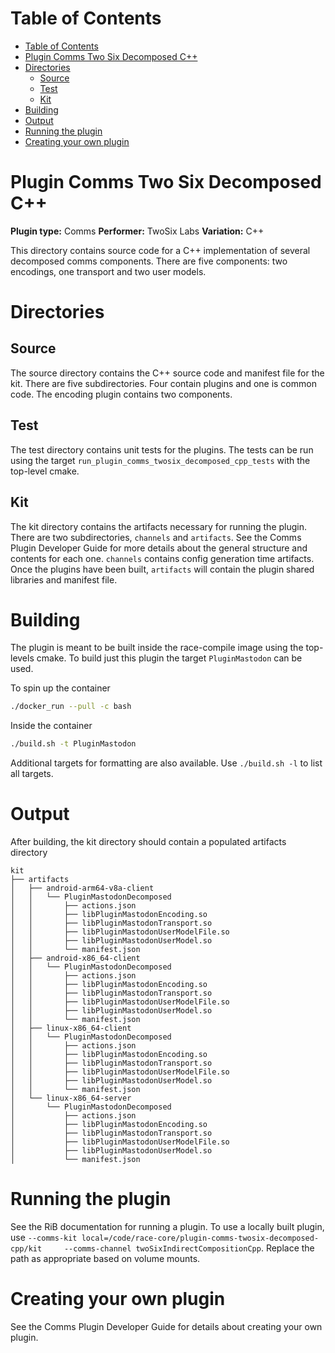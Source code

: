 
# Table of Contents
- [Table of Contents](#table-of-contents)
- [Plugin Comms Two Six Decomposed C++](#plugin-comms-two-six-decomposed-c)
- [Directories](#directories)
  - [Source](#source)
  - [Test](#test)
  - [Kit](#kit)
- [Building](#building)
- [Output](#output)
- [Running the plugin](#running-the-plugin)
- [Creating your own plugin](#creating-your-own-plugin)

# Plugin Comms Two Six Decomposed C++

**Plugin type:** Comms
**Performer:** TwoSix Labs
**Variation:** C++

This directory contains source code for a C++ implementation of several decomposed comms components. There are five components: two encodings, one transport and two user models. 

# Directories
## Source

The source directory contains the C++ source code and manifest file for the kit. There are five subdirectories. Four contain plugins and one is common code. The encoding plugin contains two components.

## Test

The test directory contains unit tests for the plugins. The tests can be run using the target `run_plugin_comms_twosix_decomposed_cpp_tests` with the top-level cmake.

## Kit

The kit directory contains the artifacts necessary for running the plugin. There are two subdirectories, `channels` and `artifacts`. See the Comms Plugin Developer Guide for more details about the general structure and contents for each one. `channels` contains config generation time artifacts. Once the plugins have been built, `artifacts` will contain the plugin shared libraries and manifest file.

# Building

The plugin is meant to be built inside the race-compile image using the top-levels cmake. To build just this plugin the target `PluginMastodon` can be used.

To spin up the container
```bash
./docker_run --pull -c bash
```

Inside the container
```bash
./build.sh -t PluginMastodon
```

Additional targets for formatting are also available. Use `./build.sh -l` to list all targets.

# Output

After building, the kit directory should contain a populated artifacts directory
```
kit
├── artifacts
│   ├── android-arm64-v8a-client
│   │   └── PluginMastodonDecomposed
│   │       ├── actions.json
│   │       ├── libPluginMastodonEncoding.so
│   │       ├── libPluginMastodonTransport.so
│   │       ├── libPluginMastodonUserModelFile.so
│   │       ├── libPluginMastodonUserModel.so
│   │       └── manifest.json
│   ├── android-x86_64-client
│   │   └── PluginMastodonDecomposed
│   │       ├── actions.json
│   │       ├── libPluginMastodonEncoding.so
│   │       ├── libPluginMastodonTransport.so
│   │       ├── libPluginMastodonUserModelFile.so
│   │       ├── libPluginMastodonUserModel.so
│   │       └── manifest.json
│   ├── linux-x86_64-client
│   │   └── PluginMastodonDecomposed
│   │       ├── actions.json
│   │       ├── libPluginMastodonEncoding.so
│   │       ├── libPluginMastodonTransport.so
│   │       ├── libPluginMastodonUserModelFile.so
│   │       ├── libPluginMastodonUserModel.so
│   │       └── manifest.json
│   └── linux-x86_64-server
│       └── PluginMastodonDecomposed
│           ├── actions.json
│           ├── libPluginMastodonEncoding.so
│           ├── libPluginMastodonTransport.so
│           ├── libPluginMastodonUserModelFile.so
│           ├── libPluginMastodonUserModel.so
│           └── manifest.json

```

# Running the plugin

See the RiB documentation for running a plugin. To use a locally built plugin, use `--comms-kit local=/code/race-core/plugin-comms-twosix-decomposed-cpp/kit     --comms-channel twoSixIndirectCompositionCpp`. Replace the path as appropriate based on volume mounts.

# Creating your own plugin

See the Comms Plugin Developer Guide for details about creating your own plugin.
